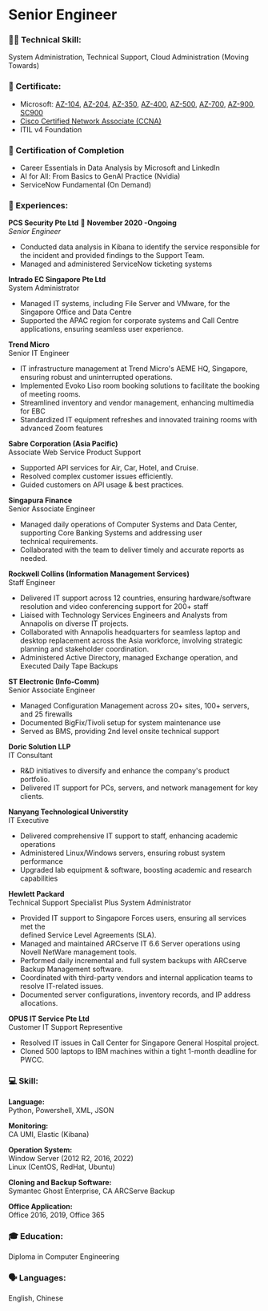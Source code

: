 # Senior Engineer

### 👨‍💻 Technical Skill: 
System Administration, Technical Support, Cloud Administration (Moving Towards)

### 📃 Certificate:
- Microsoft: [AZ-104](https://learn.microsoft.com/api/credentials/share/en-gb/OngHockSoon-8999/76F5FABDCAF05B98?sharingId=343CE5989FD29592), [AZ-204](https://learn.microsoft.com/api/credentials/share/en-gb/OngHockSoon-8999/7D03550A692CF07C?sharingId=343CE5989FD29592), [AZ-350](https://learn.microsoft.com/api/credentials/share/en-gb/OngHockSoon-8999/357416EE6CF411C8?sharingId=343CE5989FD29592), [AZ-400](https://learn.microsoft.com/api/credentials/share/en-gb/OngHockSoon-8999/95713F6D6A977650?sharingId=343CE5989FD29592), [AZ-500](https://learn.microsoft.com/api/credentials/share/en-gb/OngHockSoon-8999/357416EE6CF411C8?sharingId=343CE5989FD29592), [AZ-700](https://learn.microsoft.com/api/credentials/share/en-gb/OngHockSoon-8999/4C92C8AEF85C7008?sharingId=343CE5989FD29592), [AZ-900](https://learn.microsoft.com/api/credentials/share/en-gb/OngHockSoon-8999/AE4A0378F2DA049F?sharingId=343CE5989FD29592), [SC900](https://learn.microsoft.com/api/credentials/share/en-gb/OngHockSoon-8999/815782374434F707?sharingId=343CE5989FD29592)
- [Cisco Certified Network Associate (CCNA)](https://www.credly.com/badges/34b104b8-5b6c-4a7d-bcfb-a9913771ded1/public_url)
- ITIL v4 Foundation

### 📃 Certification of Completion 
- Career Essentials in Data Analysis by Microsoft and LinkedIn
- AI for All: From Basics to GenAI Practice (Nvidia)
- ServiceNow Fundamental (On Demand)

### 💼 Experiences:

**PCS Security Pte Ltd**                                                              📆 **November 2020 -Ongoing** \
*Senior Engineer*

- Conducted data analysis in Kibana to identify the service responsible for the incident and provided findings to the Support 
  Team.
- Managed and administered ServiceNow ticketing systems
  
**Intrado EC Singapore Pte Ltd** \
System Administrator

- Managed IT systems, including File Server and VMware, for the Singapore Office and Data Centre
- Supported the APAC region for corporate systems and Call Centre applications, ensuring seamless user experience.

**Trend Micro** \
Senior IT Engineer

- IT infrastructure management at Trend Micro's AEME HQ, Singapore, ensuring robust and uninterrupted operations.
- Implemented Evoko Liso room booking solutions to facilitate the booking of meeting rooms.
- Streamlined inventory and vendor management, enhancing multimedia for EBC
- Standardized IT equipment refreshes and innovated training rooms with advanced Zoom features

**Sabre Corporation (Asia Pacific)** \
Associate Web Service Product Support

- Supported API services for Air, Car, Hotel, and Cruise.
- Resolved complex customer issues efficiently.
- Guided customers on API usage & best practices.

**Singapura Finance** \
Senior Associate Engineer

- Managed daily operations of Computer Systems and Data Center, supporting Core Banking Systems and addressing user  
  technical requirements.
- Collaborated with the team to deliver timely and accurate reports as needed.

**Rockwell Collins (Information Management Services)** \
Staff Engineer

- Delivered IT support across 12 countries, ensuring hardware/software resolution and video conferencing support for 200+ staff
- Liaised with Technology Services Engineers and Analysts from Annapolis on diverse IT projects.
- Collaborated with Annapolis headquarters for seamless laptop and desktop replacement across the Asia workforce, involving strategic  
  planning and stakeholder coordination.
- Administered Active Directory, managed Exchange operation, and Executed Daily Tape Backups

**ST Electronic (Info-Comm)** \
Senior Associate Engineer

- Managed Configuration Management across 20+ sites, 100+ servers, and 25 firewalls
- Documented BigFix/Tivoli setup for system maintenance use
- Served as BMS, providing 2nd level onsite technical support

**Doric Solution LLP** \
IT Consultant

- R&D initiatives to diversify and enhance the company's product portfolio.
- Delivered IT support for PCs, servers, and network management for key clients.

**Nanyang Technological Universtity** \
IT Executive

- Delivered comprehensive IT support to staff, enhancing academic operations
- Administered Linux/Windows servers, ensuring robust system performance
- Upgraded lab equipment & software, boosting academic and research capabilities

**Hewlett Packard** \
Technical Support Specialist Plus System Administrator

- Provided IT support to Singapore Forces users, ensuring all services met the  
  defined Service Level Agreements (SLA).
- Managed and maintained ARCserve IT 6.6 Server operations using Novell NetWare 
  management tools.
- Performed daily incremental and full system backups with ARCserve Backup 
  Management software.
- Coordinated with third-party vendors and internal application teams to 
  resolve IT-related issues.
- Documented server configurations, inventory records, and IP address 
  allocations.

**OPUS IT Service Pte Ltd** \
Customer IT Support Representive

- Resolved IT issues in Call Center for Singapore General Hospital project.
- Cloned 500 laptops to IBM machines within a tight 1-month deadline for PWCC.

### 💻 Skill:
**Language:**\
Python, Powershell, XML, JSON

**Monitoring:**\
CA UMI, Elastic (Kibana)

**Operation System:** \
Window Server (2012 R2, 2016, 2022) \
Linux (CentOS, RedHat, Ubuntu)

**Cloning and Backup Software:** \
Symantec Ghost Enterprise, CA ARCServe Backup

**Office Application:** \
Office 2016, 2019, Office 365

### 🎓 Education:
Diploma in Computer Engineering

### 🗣️ Languages:
English, Chinese
